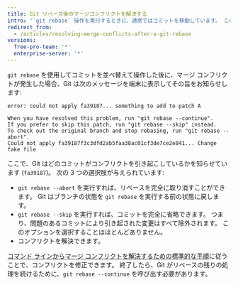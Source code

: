 ```yaml
---
title: Git リベース後のマージコンフリクトを解決する
intro: '`git rebase` 操作を実行するときに、通常ではコミットを移動しています。 このため、マージコンフリクトが発生する状況に陥る可能性があります。 つまり、同じファイルで 2 つのコミットにより同じ行が変更されたため、Git はどちらの変更を適用するのかわからないということです。'
redirect_from:
  - /articles/resolving-merge-conflicts-after-a-git-rebase
versions:
  free-pro-team: '*'
  enterprise-server: '*'
---
```



`git rebase` を使用してコミットを並べ替えて操作した後に、マージ コンフリクトが発生した場合、Git は次のメッセージを端末に表示してその旨をお知らせします:

```shell
error: could not apply fa39187... something to add to patch A

When you have resolved this problem, run "git rebase --continue".
If you prefer to skip this patch, run "git rebase --skip" instead.
To check out the original branch and stop rebasing, run "git rebase --abort".
Could not apply fa39187f3c3dfd2ab5faa38ac01cf3de7ce2e841... Change fake file
```

ここで、Git はどのコミットがコンフリクトを引き起こしているかを知らせています (`fa39187`)。 次の 3 つの選択肢が与えられています:

* `git rebase --abort` を実行すれば、リベースを完全に取り消すことができます。 Git はブランチの状態を `git rebase` を実行する前の状態に戻します。
* `git rebase --skip` を実行すれば、コミットを完全に省略できます。 つまり、問題のあるコミットにより引き起された変更はすべて除外されます。 このオプションを選択することはほとんどありません。
* コンフリクトを解決できます。

[コマンド ラインからマージ コンフリクトを解決するための標準的な手順](/articles/resolving-a-merge-conflict-using-the-command-line)に従うことで、コンフリクトを修正できます。 終了したら、Git がリベースの残りの処理を続けるために、`git rebase --continue` を呼び出す必要があります。

